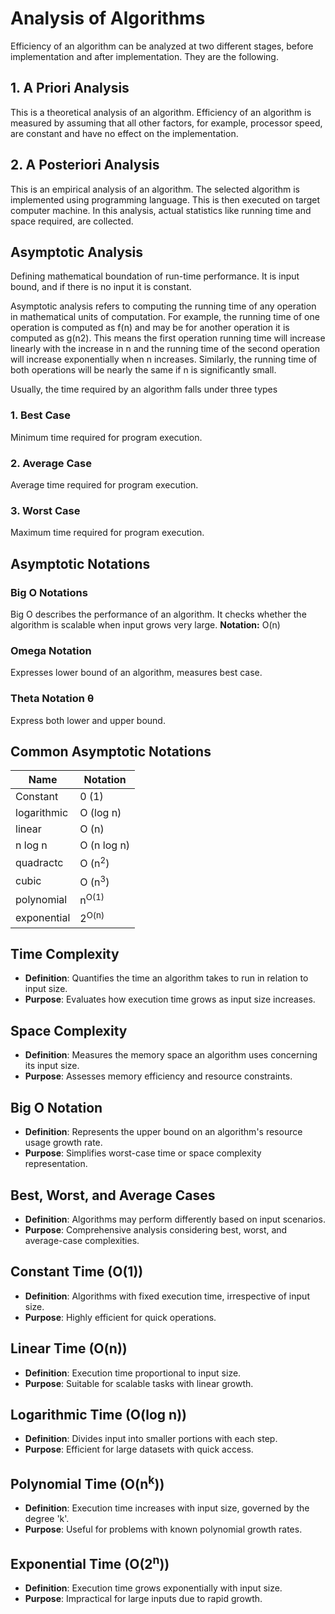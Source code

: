 # Analysis of Algorithms

Efficiency of an algorithm can be analyzed at two different stages, before implementation and after implementation. They are the following.

## 1. A Priori Analysis

This is a theoretical analysis of an algorithm. Efficiency of an algorithm is measured by assuming that all other factors, for example, processor speed, are constant and have no effect on the implementation.

## 2. A Posteriori Analysis

This is an empirical analysis of an algorithm. The selected algorithm is implemented using programming language. This is then executed on target computer machine. In this analysis, actual statistics like running time and space required, are collected.

## Asymptotic Analysis

Defining mathematical boundation of run-time performance. It is input bound, and if there is no input it is constant.

Asymptotic analysis refers to computing the running time of any operation in mathematical units of computation. For example, the running time of one operation is computed as f(n) and may be for another operation it is computed as g(n2). This means the first operation running time will increase linearly with the increase in n and the running time of the second operation will increase exponentially when n increases. Similarly, the running time of both operations will be nearly the same if n is significantly small.

Usually, the time required by an algorithm falls under three types

### 1. Best Case

Minimum time required for program execution.

### 2. Average Case

Average time required for program execution.

### 3. Worst Case

Maximum time required for program execution.

## Asymptotic Notations

### Big O Notations

Big O describes the performance of an algorithm. It checks whether the algorithm is scalable when input grows very large.
**Notation:** O(n)

### Omega Notation

Expresses lower bound of an algorithm, measures best case.

### Theta Notation &theta;

Express both lower and upper bound.

## Common Asymptotic Notations

<table>
    <thead>
        <th>Name</th>
        <th>Notation</th>
    </thead>
    <tbody>
        <tr>
            <td>Constant</td>
            <td>0 (1)</td>
        </tr>
        <tr>
            <td>logarithmic</td>
            <td>O (log n)</td>
        </tr>
        <tr>
            <td>linear</td>
            <td>O (n)</td>
        </tr>
        <tr>
            <td>n log n</td>
            <td>O (n log n)</td>
        </tr>
         <tr>
            <td>quadractc</td>
            <td>O (n<sup>2</sup>)</td>
        </tr>
         <tr>
            <td>cubic</td>
            <td>O (n<sup>3</sup>)</td>
        </tr>
         <tr>
            <td>polynomial</td>
            <td>n<sup>O(1)</sup></td>
        </tr>
         <tr>
            <td>exponential</td>
            <td>2<sup>O(n)</sup></td>
        </tr>
    </tbody>
</table>

## Time Complexity

- **Definition**: Quantifies the time an algorithm takes to run in relation to input size.
- **Purpose**: Evaluates how execution time grows as input size increases.

## Space Complexity

- **Definition**: Measures the memory space an algorithm uses concerning its input size.
- **Purpose**: Assesses memory efficiency and resource constraints.

## Big O Notation

- **Definition**: Represents the upper bound on an algorithm's resource usage growth rate.
- **Purpose**: Simplifies worst-case time or space complexity representation.

## Best, Worst, and Average Cases

- **Definition**: Algorithms may perform differently based on input scenarios.
- **Purpose**: Comprehensive analysis considering best, worst, and average-case complexities.

## Constant Time (O(1))

- **Definition**: Algorithms with fixed execution time, irrespective of input size.
- **Purpose**: Highly efficient for quick operations.

## Linear Time (O(n))

- **Definition**: Execution time proportional to input size.
- **Purpose**: Suitable for scalable tasks with linear growth.

## Logarithmic Time (O(log n))

- **Definition**: Divides input into smaller portions with each step.
- **Purpose**: Efficient for large datasets with quick access.

## Polynomial Time (O(n<sup>k</sup>))

- **Definition**: Execution time increases with input size, governed by the degree 'k'.
- **Purpose**: Useful for problems with known polynomial growth rates.

## Exponential Time (O(2<sup>n</sup>))

- **Definition**: Execution time grows exponentially with input size.
- **Purpose**: Impractical for large inputs due to rapid growth.
